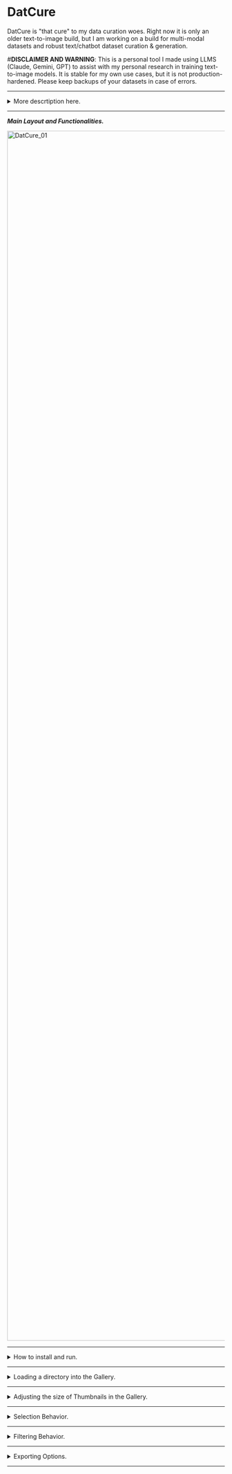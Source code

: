 # DatCure
DatCure is "that cure" to my data curation woes. Right now it is only an older text-to-image build, but I am working on a build for multi-modal datasets and robust text/chatbot dataset curation & generation. 

#**DISCLAIMER AND WARNING**: This is a personal tool I made using LLMS (Claude, Gemini, GPT) to assist with my personal research in training text-to-image models. It is stable for my own use cases, but it is not production-hardened. Please keep backups of your datasets in case of errors.

----------------------------------------------------

<details>
<summary>More descrtiption here.</summary>

This program takes a directory of images and displays them while cataloging comma-separated tags in any associated .txt files with the same name. If a .txt file doesn't exist for the image, one will be created in the directory at the time of adding a tag.

One of the biggest issues with balancing datasets for AI is that you have to balance several different dimensions (like color, size, number, camera angle, lighting, style, race, class, outfit, materials, or whatever you need for your use-case). The problem is that you can't sort your dataset in any way in file explorer that allows you to see everything and quickly work with a particular dimension. 

DatCure fixes this issue by allowing you to filter by tags so you can hone in on the particular dimenson of the dataset without having to hunt through a fragmented mess or having to bloat up all of your concept folders with duplicated that lead to secret overfitting. 

</details>

----------------------------------------------------

***Main Layout and Functionalities.***

<img width="4720" height="2800" alt="DatCure_01" src="https://github.com/user-attachments/assets/5df619ce-2331-4fbe-abf7-4fa93b01ad3a" />

----------------------------------------------------

<details>
<summary>How to install and run.</summary>

1.  **Create & Activate the Virtual Environment**

    First, run this command in your terminal to create the environment folder:
    ```bash
    python -m venv .venv
    ```
    Next, you need to activate it. The command depends on your operating system:

    * **On Windows:**
        ```powershell
        .venv\Scripts\activate
        ```
    * **On macOS / Linux:**
        ```bash
        source .venv/bin/activate
        ```

2.  **Install Dependencies**

    With your virtual environment active, install PyQt5:
    ```bash
    pip install PyQt5
    ```

3.  **Run the Application**

    You're all set. Launch the program with:
    ```bash
    python datcure.py

</details>

----------------------------------------------------

<details>
<summary>Loading a directory into the Gallery.</summary>

<img width="4720" height="2800" alt="DatCure_02" src="https://github.com/user-attachments/assets/0f950169-2936-4e6e-a2f3-915b1b5c3275" />

</details>

----------------------------------------------------

<details>
<summary>Adjusting the size of Thumbnails in the Gallery.</summary>

<img width="4720" height="2800" alt="DatCure_03" src="https://github.com/user-attachments/assets/fcf0d290-0f73-4fc9-b3ef-718b26e0954f" />

</details>

----------------------------------------------------

<details>
<summary>Selection Behavior.</summary>

<img width="4720" height="2800" alt="DatCure_04" src="https://github.com/user-attachments/assets/18c029c1-3617-48fc-9125-f4003bf80ffe" />

</details>

----------------------------------------------------

<details>
<summary>Filtering Behavior.</summary>

<img width="4720" height="2800" alt="DatCure_05" src="https://github.com/user-attachments/assets/c7912e99-c7f0-4231-9fa2-7927e2e593a5" />

</details>

----------------------------------------------------

<details>
<summary>Exporting Options.</summary>

<img width="4720" height="2800" alt="DatCure_06" src="https://github.com/user-attachments/assets/40462404-7b8f-4ec5-9112-4a3a98e691b8" />

</details>

----------------------------------------------------


